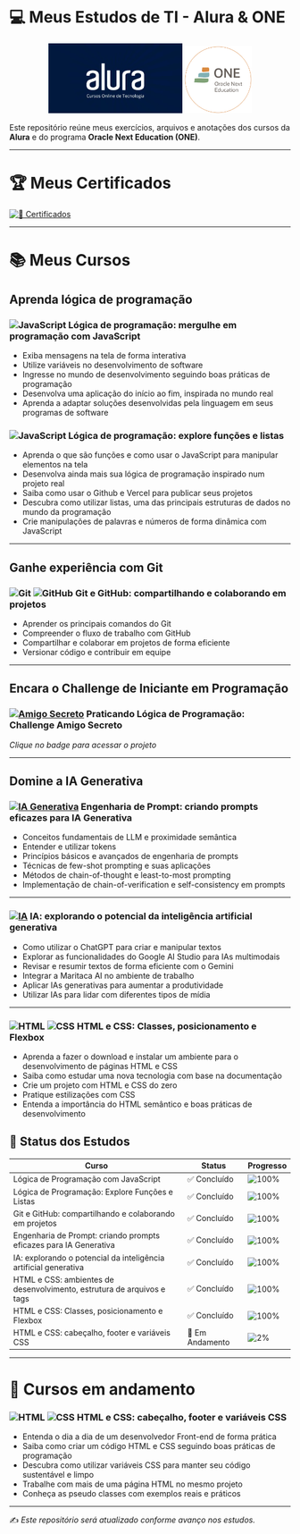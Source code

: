 # 💻 Meus Estudos de TI - Alura & ONE

<p align="center">
  <img src="logos/alura.webp" alt="Logo da Alura" width="240"/>
  <img src="logos/one.png" alt="Logo do ONE" width="120"/>
</p>

Este repositório reúne meus exercícios, arquivos e anotações dos cursos da **Alura** e do programa **Oracle Next Education (ONE)**.  

---

# 🏆 Meus Certificados  

[![📜 Certificados](https://img.shields.io/badge/📜-Certificados-blue?style=for-the-badge)](certificados/)


---

# 📚 Meus Cursos

## Aprenda lógica de programação

### ![JavaScript](https://img.shields.io/badge/JavaScript-F7DF1E?logo=javascript&logoColor=black)  Lógica de programação: mergulhe em programação com JavaScript  

- Exiba mensagens na tela de forma interativa
- Utilize variáveis no desenvolvimento de software
- Ingresse no mundo de desenvolvimento seguindo boas práticas de programação
- Desenvolva uma aplicação do início ao fim, inspirada no mundo real
- Aprenda a adaptar soluções desenvolvidas pela linguagem em seus programas de software

### ![JavaScript](https://img.shields.io/badge/JavaScript-F7DF1E?logo=javascript&logoColor=black)  Lógica de programação: explore funções e listas   

- Aprenda o que são funções e como usar o JavaScript para manipular elementos na tela
- Desenvolva ainda mais sua lógica de programação inspirado num projeto real
- Saiba como usar o Github e Vercel para publicar seus projetos
- Descubra como utilizar listas, uma das principais estruturas de dados no mundo da programação
- Crie manipulações de palavras e números de forma dinâmica com JavaScript

---

## Ganhe experiência com Git

### ![Git](https://img.shields.io/badge/Git-F05032?logo=git&logoColor=white) ![GitHub](https://img.shields.io/badge/GitHub-181717?logo=github&logoColor=white) Git e GitHub: compartilhando e colaborando em projetos

- Aprender os principais comandos do Git
- Compreender o fluxo de trabalho com GitHub
- Compartilhar e colaborar em projetos de forma eficiente
- Versionar código e contribuir em equipe

---

## Encara o Challenge de Iniciante em Programação

### [![Amigo Secreto](https://img.shields.io/badge/Challenge-Amigo%20Secreto-brightgreen?style=for-the-badge&logo=javascript)](https://amigosecreto-gamma-three.vercel.app/) Praticando Lógica de Programação: Challenge Amigo Secreto  
*Clique no badge para acessar o projeto*

---

## Domine a IA Generativa

### [![IA Generativa](https://img.shields.io/badge/IA%20Generativa-blue?style=for-the-badge&logo=openai&logoColor=white)](#) Engenharia de Prompt: criando prompts eficazes para IA Generativa

- Conceitos fundamentais de LLM e proximidade semântica
- Entender e utilizar tokens
- Princípios básicos e avançados de engenharia de prompts
- Técnicas de few-shot prompting e suas aplicações
- Métodos de chain-of-thought e least-to-most prompting
- Implementação de chain-of-verification e self-consistency em prompts

---

### [![IA](https://img.shields.io/badge/%20-%20-1f1f1f?style=for-the-badge&logo=openai&logoColor=white)](#) IA: explorando o potencial da inteligência artificial generativa

- Como utilizar o ChatGPT para criar e manipular textos
- Explorar as funcionalidades do Google AI Studio para IAs multimodais
- Revisar e resumir textos de forma eficiente com o Gemini
- Integrar a Maritaca AI no ambiente de trabalho
- Aplicar IAs generativas para aumentar a produtividade
- Utilizar IAs para lidar com diferentes tipos de mídia

---

### ![HTML](https://img.shields.io/badge/HTML-E34F26?logo=html5&logoColor=white) ![CSS](https://img.shields.io/badge/CSS-1572B6?logo=css3&logoColor=white) HTML e CSS: Classes, posicionamento e Flexbox  

- Aprenda a fazer o download e instalar um ambiente para o desenvolvimento de páginas HTML e CSS
- Saiba como estudar uma nova tecnologia com base na documentação
- Crie um projeto com HTML e CSS do zero
- Pratique estilizações com CSS
- Entenda a importância do HTML semântico e boas práticas de desenvolvimento

## 🚀 Status dos Estudos

| Curso                                                        | Status        | Progresso                                      |
|--------------------------------------------------------------|---------------|------------------------------------------------|
| Lógica de Programação com JavaScript                         | ✅ Concluído  | ![100%](https://img.shields.io/badge/100%25-brightgreen) |
| Lógica de Programação: Explore Funções e Listas              | ✅ Concluído  | ![100%](https://img.shields.io/badge/100%25-brightgreen) |
| Git e GitHub: compartilhando e colaborando em projetos       | ✅ Concluído  | ![100%](https://img.shields.io/badge/100%25-brightgreen) |
| Engenharia de Prompt: criando prompts eficazes para IA Generativa | ✅ Concluído | ![100%](https://img.shields.io/badge/100%25-brightgreen) |
| IA: explorando o potencial da inteligência artificial generativa | ✅ Concluído | ![100%](https://img.shields.io/badge/100%25-brightgreen) |
| HTML e CSS: ambientes de desenvolvimento, estrutura de arquivos e tags | ✅ Concluído | ![100%](https://img.shields.io/badge/100%25-brightgreen) |
| HTML e CSS: Classes, posicionamento e Flexbox | ✅ Concluído | ![100%](https://img.shields.io/badge/100%25-brightgreen) |
| HTML e CSS: cabeçalho, footer e variáveis CSS | 🚧 Em Andamento | ![2%](https://img.shields.io/badge/2%25-yellow) |

---

# 🚧 Cursos em andamento

### ![HTML](https://img.shields.io/badge/HTML-E34F26?logo=html5&logoColor=white) ![CSS](https://img.shields.io/badge/CSS-1572B6?logo=css3&logoColor=white) HTML e CSS: cabeçalho, footer e variáveis CSS

- Entenda o dia a dia de um desenvolvedor Front-end de forma prática
- Saiba como criar um código HTML e CSS seguindo boas práticas de programação
- Descubra como utilizar variáveis CSS para manter seu código sustentável e limpo
- Trabalhe com mais de uma página HTML no mesmo projeto
- Conheça as pseudo classes com exemplos reais e práticos

---

✍️ *Este repositório será atualizado conforme avanço nos estudos.*
